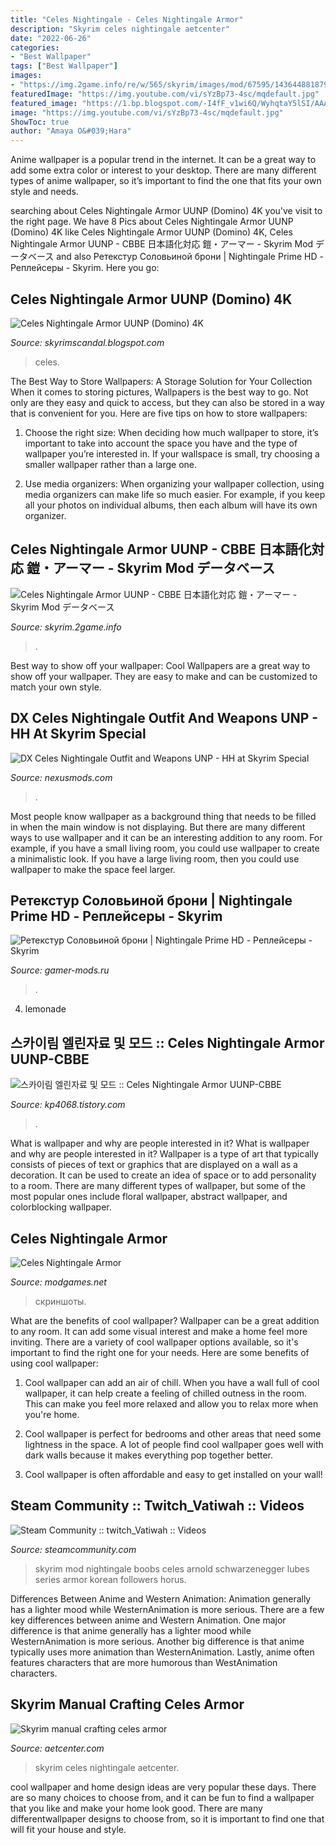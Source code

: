 ```yaml
---
title: "Celes Nightingale - Celes Nightingale Armor"
description: "Skyrim celes nightingale aetcenter"
date: "2022-06-26"
categories:
- "Best Wallpaper"
tags: ["Best Wallpaper"]
images:
- "https://img.2game.info/re/w/565/skyrim/images/mod/67595/143644881879.png"
featuredImage: "https://img.youtube.com/vi/sYzBp73-4sc/mqdefault.jpg"
featured_image: "https://1.bp.blogspot.com/-I4fF_v1wi6Q/WyhqtaY5lSI/AAAAAAAAOac/GYdmNWfYlkkx8HC0TSA4EFmz8X7PDZ03gCKgBGAs/s3840/Celes%2BNightingale%2BArmor%2BUUNP%2B%252819%2529.jpg"
image: "https://img.youtube.com/vi/sYzBp73-4sc/mqdefault.jpg"
ShowToc: true
author: "Amaya O&#039;Hara"
---
```



Anime wallpaper is a popular trend in the internet. It can be a great way to add some extra color or interest to your desktop. There are many different types of anime wallpaper, so it’s important to find the one that fits your own style and needs.

	

		
searching about Celes Nightingale Armor UUNP (Domino) 4K you've visit to the right page. We have 8 Pics about Celes Nightingale Armor UUNP (Domino) 4K like Celes Nightingale Armor UUNP (Domino) 4K, Celes Nightingale Armor UUNP - CBBE 日本語化対応 鎧・アーマー - Skyrim Mod データベース and also Ретекстур Соловьиной брони | Nightingale Prime HD - Реплейсеры - Skyrim. Here you go:
		
    
## Celes Nightingale Armor UUNP (Domino) 4K

<img loading=lazy src="https://1.bp.blogspot.com/-I4fF_v1wi6Q/WyhqtaY5lSI/AAAAAAAAOac/GYdmNWfYlkkx8HC0TSA4EFmz8X7PDZ03gCKgBGAs/s3840/Celes%2BNightingale%2BArmor%2BUUNP%2B%252819%2529.jpg" onerror="this.onerror=null;this.src='https://tse4.mm.bing.net/th?id=OIP.CaHFnUXM5Zy9T7TGydiLzQHaNK&amp;pid=15.1';" alt="Celes Nightingale Armor UUNP (Domino) 4K">

_Source: skyrimscandal.blogspot.com_

>celes. 

	

The Best Way to Store Wallpapers: A Storage Solution for Your Collection
When it comes to storing pictures, Wallpapers is the best way to go. Not only are they easy and quick to access, but they can also be stored in a way that is convenient for you. Here are five tips on how to store wallpapers:
1) Choose the right size: When deciding how much wallpaper to store, it’s important to take into account the space you have and the type of wallpaper you’re interested in. If your wallspace is small, try choosing a smaller wallpaper rather than a large one.

2) Use media organizers: When organizing your wallpaper collection, using media organizers can make life so much easier. For example, if you keep all your photos on individual albums, then each album will have its own organizer.

    
## Celes Nightingale Armor UUNP - CBBE 日本語化対応 鎧・アーマー - Skyrim Mod データベース

<img loading=lazy src="https://img.2game.info/re/w/565/skyrim/images/mod/67595/143644881879.png" onerror="this.onerror=null;this.src='https://tse1.mm.bing.net/th?id=OIP.ap3AoXACuszeMdnJbsiOkgHaCY&amp;pid=15.1';" alt="Celes Nightingale Armor UUNP - CBBE 日本語化対応 鎧・アーマー - Skyrim Mod データベース">

_Source: skyrim.2game.info_

>. 

	

Best way to show off your wallpaper:
Cool Wallpapers are a great way to show off your wallpaper. They are easy to make and can be customized to match your own style.

    
## DX Celes Nightingale Outfit And Weapons UNP - HH At Skyrim Special

<img loading=lazy src="https://staticdelivery.nexusmods.com/mods/1704/images/thumbnails/4529/4529-1564960757-1331421472.png" onerror="this.onerror=null;this.src='https://tse4.mm.bing.net/th?id=OIP.x2jKGRb6woea4Xq3tTHA-wAAAA&amp;pid=15.1';" alt="DX Celes Nightingale Outfit and Weapons UNP - HH at Skyrim Special">

_Source: nexusmods.com_

>. 

	

Most people know wallpaper as a background thing that needs to be filled in when the main window is not displaying. But there are many different ways to use wallpaper and it can be an interesting addition to any room. For example, if you have a small living room, you could use wallpaper to create a minimalistic look. If you have a large living room, then you could use wallpaper to make the space feel larger.

    
## Ретекстур Соловьиной брони | Nightingale Prime HD - Реплейсеры - Skyrim

<img loading=lazy src="http://gamer-mods.ru/_ld/12/13764869.jpg" onerror="this.onerror=null;this.src='https://tse2.mm.bing.net/th?id=OIP.JLR_9N0DqutRRHw_JN7QigHaDB&amp;pid=15.1';" alt="Ретекстур Соловьиной брони | Nightingale Prime HD - Реплейсеры - Skyrim">

_Source: gamer-mods.ru_

>. 

	

4. lemonade 

    
## 스카이림 엘린자료 및 모드 :: Celes Nightingale Armor UUNP-CBBE

<img loading=lazy src="https://t1.daumcdn.net/cfile/tistory/245A264A559FE3FE16" onerror="this.onerror=null;this.src='https://tse1.mm.bing.net/th?id=OIP.WH_rh5WNCTfqmYNsW8hBvwHaEK&amp;pid=15.1';" alt="스카이림 엘린자료 및 모드 :: Celes Nightingale Armor UUNP-CBBE">

_Source: kp4068.tistory.com_

>. 

	

What is wallpaper and why are people interested in it?
What is wallpaper and why are people interested in it?
Wallpaper is a type of art that typically consists of pieces of text or graphics that are displayed on a wall as a decoration. It can be used to create an idea of space or to add personality to a room. There are many different types of wallpaper, but some of the most popular ones include floral wallpaper, abstract wallpaper, and colorblocking wallpaper.

    
## Celes Nightingale Armor

<img loading=lazy src="https://cs2.modgames.net/images/240x135/7eb9a84ad2163d40ff34997dcc8d2e4a041c64352e0ef3a0e708f6324f1f7e28.jpg" onerror="this.onerror=null;this.src='https://tse3.mm.bing.net/th?id=OIP.INmp1b0twmO90pNL4r59WwAAAA&amp;pid=15.1';" alt="Celes Nightingale Armor">

_Source: modgames.net_

>скриншоты. 

	

What are the benefits of cool wallpaper?
Wallpaper can be a great addition to any room. It can add some visual interest and make a home feel more inviting. There are a variety of cool wallpaper options available, so it's important to find the right one for your needs. Here are some benefits of using cool wallpaper: 
1. Cool wallpaper can add an air of chill. When you have a wall full of cool wallpaper, it can help create a feeling of chilled outness in the room. This can make you feel more relaxed and allow you to relax more when you're home. 

2. Cool wallpaper is perfect for bedrooms and other areas that need some lightness in the space. A lot of people find cool wallpaper goes well with dark walls because it makes everything pop together better. 

3. Cool wallpaper is often affordable and easy to get installed on your wall!

    
## Steam Community :: Twitch_Vatiwah :: Videos

<img loading=lazy src="https://img.youtube.com/vi/sYzBp73-4sc/mqdefault.jpg" onerror="this.onerror=null;this.src='https://tse2.mm.bing.net/th?id=OIP.LiQWjpUUuTGGj5k1GrBbagAAAA&amp;pid=15.1';" alt="Steam Community :: twitch_Vatiwah :: Videos">

_Source: steamcommunity.com_

>skyrim mod nightingale boobs celes arnold schwarzenegger lubes series armor korean followers horus. 

	

Differences Between Anime and Western Animation: Animation generally has a lighter mood while WesternAnimation is more serious.
There are a few key differences between anime and Western Animation. One major difference is that anime generally has a lighter mood while WesternAnimation is more serious. Another big difference is that anime typically uses more animation than WesternAnimation. Lastly, anime often features characters that are more humorous than WestAnimation characters.

    
## Skyrim Manual Crafting Celes Armor

<img loading=lazy src="https://aetcenter.com/images/74ff9e70cb5a8ea1aa22607f0bdd1f12.jpg" onerror="this.onerror=null;this.src='https://tse4.mm.bing.net/th?id=OIP.ejr0ruI3sACBrlbFc7kU1QHaEK&amp;pid=15.1';" alt="Skyrim manual crafting celes armor">

_Source: aetcenter.com_

>skyrim celes nightingale aetcenter. 

	

cool wallpaper and home design ideas are very popular these days. There are so many choices to choose from, and it can be fun to find a wallpaper that you like and make your home look good. There are many differentwallpaper designs to choose from, so it is important to find one that will fit your house and style.

